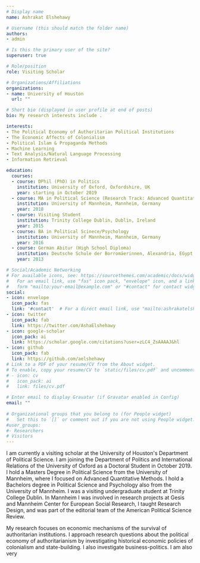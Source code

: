```yaml
---
# Display name
name: Ashrakat Elshehawy

# Username (this should match the folder name)
authors:
- admin

# Is this the primary user of the site?
superuser: true

# Role/position
role: Visiting Scholar

# Organizations/Affiliations
organizations:
- name: University of Houston
  url: ""

# Short bio (displayed in user profile at end of posts)
bio: My research interests include .

interests:
- The Political Economy of Authoritarian Political Institutions
- The Economic Affects of Colonialism
- Political Islam & Propaganda Methods
- Machine Learning
- Text Analysis/Natural Language Processing
- Information Retrieval

education:
  courses:
  - course: DPhil (PhD) in Politics
    institution: University of Oxford, Oxfordshire, UK
    year: starting in October 2019 
  - course: MA in Political Science (Research Track: Advanced Quantitative Methods)
    institution: University of Mannheim, Mannheim, Germany
    year: 2018
  - course: Visiting Student
    institution: Trinity College Dublin, Dublin, Ireland
    year: 2015
  - course: BA in Political Scinece/Psychology
    institution: University of Mannheim, Mannheim, Germany
    year: 2016
  - course: German Abitur (High School Diploma)
    institution: Deutsche Schule der Borromäerinnen, Alexandria, EGypt
    year: 2013

# Social/Academic Networking
# For available icons, see: https://sourcethemes.com/academic/docs/widgets/#icons
#   For an email link, use "fas" icon pack, "envelope" icon, and a link in the
#   form "mailto:your-email@example.com" or "#contact" for contact widget.
social:
- icon: envelope
  icon_pack: fas
  link: '#contact'  # For a direct email link, use "mailto:ashrakatelshehawy@gmail.com".
- icon: twitter
  icon_pack: fab
  link: https://twitter.com/AshaElshehawy
- icon: google-scholar
  icon_pack: ai
  link: https://scholar.google.com/citations?user=zLC4_ZsAAAAJ&hl
- icon: github
  icon_pack: fab
  link: https://github.com/aelshehawy
# Link to a PDF of your resume/CV from the About widget.
# To enable, copy your resume/CV to `static/files/cv.pdf` and uncomment the lines below.  
# - icon: cv
#   icon_pack: ai
#   link: files/cv.pdf

# Enter email to display Gravatar (if Gravatar enabled in Config)
email: ""
  
# Organizational groups that you belong to (for People widget)
#   Set this to `[]` or comment out if you are not using People widget.  
#user_groups:
#- Researchers
# Visitors
---
```


I am currently a visiting scholar at the University of Houston's Department of Political Science.
I am joining the Department of Politics and International Relations of the University of Oxford as a Doctoral Student in October 2019.  I hold a Masters Degree in Political Science from the University of Mannheim, where I focused on Advanced Quantitative Methods. I hold a Bachelors degree in Political Science and Psychology also from the University of Mannheim. I was a visiting undergraduate student at Trinity College Dublin. In Mannheim I was involved in research projects at Gesis and Mannheim Center for European Social Research, I taught Research Design, and was part of the editorial team of the American Political Science Review. 


My research focuses on economic mechanisms of the survival of authoritarian institutions. I approach research questions about the political economy of authoritarianism by investigating historical economic policies of colonialism and state-building. I also investigate business-politics.
I am also very
